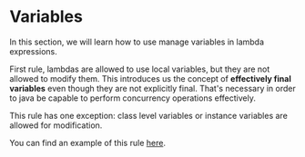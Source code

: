 # Variables

In this section, we will learn how to use manage variables in lambda expressions.

First rule, lambdas are allowed to use local variables, but they are not allowed to modify them. This introduces us the concept of **effectively final variables** even though they are not explicitly final. That's necessary in order to java be capable to perform concurrency operations effectively.

This rule has one exception: class level variables or instance variables are allowed for modification.

You can find an example of this rule [here](./src/variables/VariablesInLambdasExample.java).
